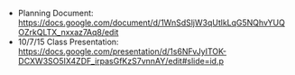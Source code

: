- Planning Document:
  https://docs.google.com/document/d/1WnSdSljW3qUtlkLqG5NQhvYUQOZrkQLTX_nxxaz7Aq8/edit
- 10/7/15 Class Presentation:
  https://docs.google.com/presentation/d/1s6NFvJyITOK-DCXW3SO5IX4ZDF_irpasGfKzS7vnnAY/edit#slide=id.p
